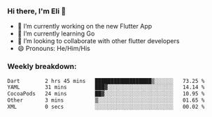 ### Hi there, I'm Eli 👋
- 🔭 I’m currently working on the new Flutter App
- 🌱 I’m currently learning Go
- 🦄 I’m looking to collaborate with other flutter developers
- 😄 Pronouns: He/Him/His

### Weekly breakdown:
<!--START_SECTION:waka-->

```txt
Dart        2 hrs 45 mins   ██████████████████▒░░░░░░   73.25 %
YAML        31 mins         ███▓░░░░░░░░░░░░░░░░░░░░░   14.14 %
CocoaPods   24 mins         ██▓░░░░░░░░░░░░░░░░░░░░░░   10.95 %
Other       3 mins          ▒░░░░░░░░░░░░░░░░░░░░░░░░   01.65 %
XML         0 secs          ░░░░░░░░░░░░░░░░░░░░░░░░░   00.02 %
```

<!--END_SECTION:waka-->
